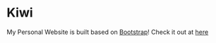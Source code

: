 # Kiwi

My Personal Website is built based on [Bootstrap](https://getbootstrap.com/)!
Check it out at [here](http://jianhangyin.com/)

